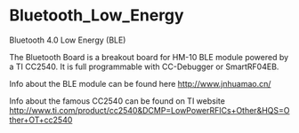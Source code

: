 Bluetooth_Low_Energy
====================

Bluetooth 4.0 Low Energy (BLE)

The Bluetooth Board is a breakout board for HM-10 BLE module powered by a TI CC2540. 
It is full programmable with CC-Debugger or SmartRF04EB.

Info about the BLE module can be found here http://www.jnhuamao.cn/

Info about the famous CC2540 can be found on TI website http://www.ti.com/product/cc2540&DCMP=LowPowerRFICs+Other&HQS=Other+OT+cc2540
